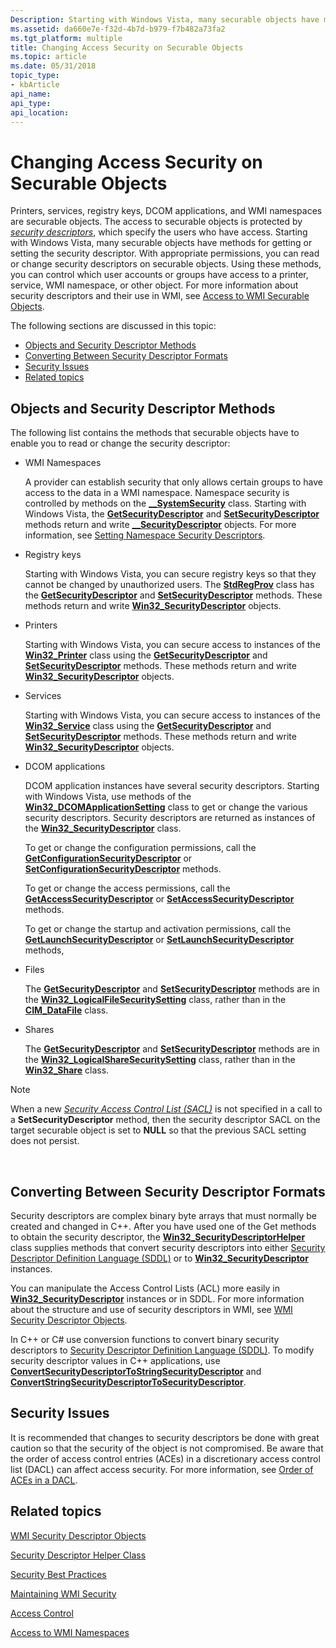 ```yaml
---
Description: Starting with Windows Vista, many securable objects have methods for getting or setting the security descriptor. With appropriate permissions, you can read or change security descriptors on securable objects.
ms.assetid: da660e7e-f32d-4b7d-b979-f7b482a73fa2
ms.tgt_platform: multiple
title: Changing Access Security on Securable Objects
ms.topic: article
ms.date: 05/31/2018
topic_type: 
- kbArticle
api_name: 
api_type: 
api_location: 
---
```


# Changing Access Security on Securable Objects

Printers, services, registry keys, DCOM applications, and WMI namespaces are securable objects. The access to securable objects is protected by [*security descriptors*](/windows/desktop/SecGloss/s-gly), which specify the users who have access. Starting with Windows Vista, many securable objects have methods for getting or setting the security descriptor. With appropriate permissions, you can read or change security descriptors on securable objects. Using these methods, you can control which user accounts or groups have access to a printer, service, WMI namespace, or other object. For more information about security descriptors and their use in WMI, see [Access to WMI Securable Objects](access-to-wmi-securable-objects.md).

The following sections are discussed in this topic:

-   [Objects and Security Descriptor Methods](#objects-and-security-descriptor-methods)
-   [Converting Between Security Descriptor Formats](#converting-between-security-descriptor-formats)
-   [Security Issues](#security-issues)
-   [Related topics](#related-topics)

## Objects and Security Descriptor Methods

The following list contains the methods that securable objects have to enable you to read or change the security descriptor:

-   WMI Namespaces

    A provider can establish security that only allows certain groups to have access to the data in a WMI namespace. Namespace security is controlled by methods on the [**\_\_SystemSecurity**](--systemsecurity.md) class. Starting with Windows Vista, the [**GetSecurityDescriptor**](getsecuritydescriptor-method-in-class---systemsecurity-.md) and [**SetSecurityDescriptor**](setsecuritydescriptor-method-in-class---systemsecurity.md) methods return and write [**\_\_SecurityDescriptor**](--securitydescriptor.md) objects. For more information, see [Setting Namespace Security Descriptors](setting-namespace-security-descriptors.md).

-   Registry keys

    Starting with Windows Vista, you can secure registry keys so that they cannot be changed by unauthorized users. The [**StdRegProv**](/previous-versions/windows/desktop/regprov/stdregprov) class has the [**GetSecurityDescriptor**](/previous-versions/windows/desktop/regprov/getsecuritydescriptor-method-in-class-stdregprov) and [**SetSecurityDescriptor**](/previous-versions/windows/desktop/regprov/setsecuritydescriptor-method-in-class-stdregprov) methods. These methods return and write [**Win32\_SecurityDescriptor**](/previous-versions/windows/desktop/secrcw32prov/win32-securitydescriptor) objects.

-   Printers

    Starting with Windows Vista, you can secure access to instances of the [**Win32\_Printer**](/windows/desktop/CIMWin32Prov/win32-printer) class using the [**GetSecurityDescriptor**](/windows/desktop/CIMWin32Prov/getsecuritydescriptor-method-in-class-win32-printer) and [**SetSecurityDescriptor**](/windows/desktop/CIMWin32Prov/setsecuritydescriptor-method-in-class-win32-printer) methods. These methods return and write [**Win32\_SecurityDescriptor**](/previous-versions/windows/desktop/secrcw32prov/win32-securitydescriptor) objects.

-   Services

    Starting with Windows Vista, you can secure access to instances of the [**Win32\_Service**](/windows/desktop/CIMWin32Prov/win32-service) class using the [**GetSecurityDescriptor**](/windows/desktop/CIMWin32Prov/getsecuritydescriptor-method-in-class-win32-service) and [**SetSecurityDescriptor**](/windows/desktop/CIMWin32Prov/setsecuritydescriptor-method-in-class-win32-service) methods. These methods return and write [**Win32\_SecurityDescriptor**](/previous-versions/windows/desktop/secrcw32prov/win32-securitydescriptor) objects.

-   DCOM applications

    DCOM application instances have several security descriptors. Starting with Windows Vista, use methods of the [**Win32\_DCOMApplicationSetting**](/windows/desktop/CIMWin32Prov/win32-dcomapplicationsetting) class to get or change the various security descriptors. Security descriptors are returned as instances of the [**Win32\_SecurityDescriptor**](/previous-versions/windows/desktop/secrcw32prov/win32-securitydescriptor) class.

    To get or change the configuration permissions, call the [**GetConfigurationSecurityDescriptor**](/windows/desktop/CIMWin32Prov/getconfigurationsecuritydescriptor-method-in-class-win32-dcomapplicationsetting) or [**SetConfigurationSecurityDescriptor**](/windows/desktop/CIMWin32Prov/setconfigurationsecuritydescriptor-method-in-class-win32-dcomapplicationsetting) methods.

    To get or change the access permissions, call the [**GetAccessSecurityDescriptor**](/windows/desktop/CIMWin32Prov/getaccesssecuritydescriptor-method-in-class-win32-dcomapplicationsetting) or [**SetAccessSecurityDescriptor**](/windows/desktop/CIMWin32Prov/setaccesssecuritydescriptor-method-in-class-win32-dcomapplicationsetting) methods.

    To get or change the startup and activation permissions, call the [**GetLaunchSecurityDescriptor**](/windows/desktop/CIMWin32Prov/getlaunchsecuritydescriptor-in-class-win32-dcomapplicationsetting) or [**SetLaunchSecurityDescriptor**](/windows/desktop/CIMWin32Prov/setlaunchsecuritydescriptor-method-in-class-win32-dcomapplicationsetting) methods,

-   Files

    The [**GetSecurityDescriptor**](/previous-versions/windows/desktop/secrcw32prov/getsecuritydescriptor-method-in-class-win32-logicalfilesecuritysetting) and [**SetSecurityDescriptor**](/previous-versions/windows/desktop/secrcw32prov/setsecuritydescriptor-method-in-class-win32-logicalfilesecuritysetting) methods are in the [**Win32\_LogicalFileSecuritySetting**](/previous-versions/windows/desktop/secrcw32prov/win32-logicalfilesecuritysetting) class, rather than in the [**CIM\_DataFile**](/windows/desktop/CIMWin32Prov/cim-datafile) class.

-   Shares

    The [**GetSecurityDescriptor**](/previous-versions/windows/desktop/secrcw32prov/getsecuritydescriptor-method-in-class-win32-logicalsharesecuritysetting) and [**SetSecurityDescriptor**](/previous-versions/windows/desktop/secrcw32prov/setsecuritydescriptor-method-in-class-win32-logicalsharesecuritysetting) methods are in the [**Win32\_LogicalShareSecuritySetting**](/previous-versions/windows/desktop/secrcw32prov/win32-logicalsharesecuritysetting) class, rather than in the [**Win32\_Share**](/windows/desktop/CIMWin32Prov/win32-share) class.

> [!Note]  
> When a new [*Security Access Control List (SACL)*](/windows/desktop/SecGloss/s-gly) is not specified in a call to a **SetSecurityDescriptor** method, then the security descriptor SACL on the target securable object is set to **NULL** so that the previous SACL setting does not persist.

 

## Converting Between Security Descriptor Formats

Security descriptors are complex binary byte arrays that must normally be created and changed in C++. After you have used one of the Get methods to obtain the security descriptor, the [**Win32\_SecurityDescriptorHelper**](/previous-versions/windows/desktop/secrcw32prov/win32-securitydescriptorhelper) class supplies methods that convert security descriptors into either [Security Descriptor Definition Language (SDDL)](/windows/desktop/SecAuthZ/security-descriptor-definition-language) or to [**Win32\_SecurityDescriptor**](/previous-versions/windows/desktop/secrcw32prov/win32-securitydescriptor) instances.

You can manipulate the Access Control Lists (ACL) more easily in [**Win32\_SecurityDescriptor**](/previous-versions/windows/desktop/secrcw32prov/win32-securitydescriptor) instances or in SDDL. For more information about the structure and use of security descriptors in WMI, see [WMI Security Descriptor Objects](wmi-security-descriptor-objects.md).

In C++ or C# use conversion functions to convert binary security descriptors to [Security Descriptor Definition Language (SDDL)](/windows/desktop/SecAuthZ/security-descriptor-definition-language). To modify security descriptor values in C++ applications, use [**ConvertSecurityDescriptorToStringSecurityDescriptor**](/windows/desktop/api/sddl/nf-sddl-convertsecuritydescriptortostringsecuritydescriptora) and [**ConvertStringSecurityDescriptorToSecurityDescriptor**](/windows/desktop/api/sddl/nf-sddl-convertstringsecuritydescriptortosecuritydescriptora).

## Security Issues

It is recommended that changes to security descriptors be done with great caution so that the security of the object is not compromised. Be aware that the order of access control entries (ACEs) in a discretionary access control list (DACL) can affect access security. For more information, see [Order of ACEs in a DACL](/windows/desktop/SecAuthZ/order-of-aces-in-a-dacl).

## Related topics

<dl> <dt>

[WMI Security Descriptor Objects](wmi-security-descriptor-objects.md)
</dt> <dt>

[Security Descriptor Helper Class](/previous-versions/windows/desktop/secrcw32prov/win32-securitydescriptorhelper)
</dt> <dt>

[Security Best Practices](/windows/desktop/SecBP/best-practices-for-the-security-apis)
</dt> <dt>

[Maintaining WMI Security](maintaining-wmi-security.md)
</dt> <dt>

[Access Control](/windows/desktop/SecAuthZ/access-control)
</dt> <dt>

[Access to WMI Namespaces](access-to-wmi-namespaces.md)
</dt> </dl>

 

 